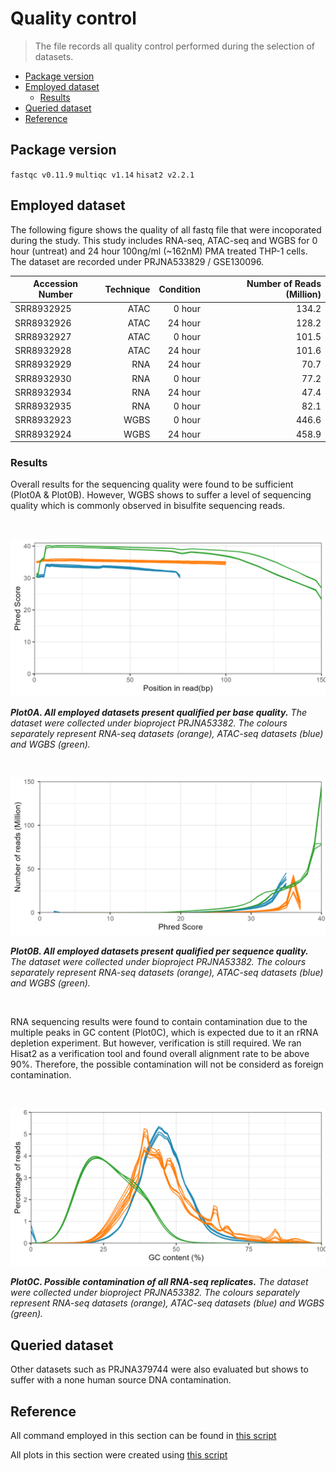 # Quality control
> The file records all quality control performed during the selection of datasets.

* [Package version](#package-version)
* [Employed dataset](#employed-dataset)
  + [Results](#results)
* [Queried dataset](#queried-dataset)
* [Reference](#reference)

## Package version
`fastqc v0.11.9`
`multiqc v1.14`
`hisat2 v2.2.1`

## Employed dataset

The following figure shows the quality of all fastq file that were incoporated during the study. This study includes RNA-seq, ATAC-seq and WGBS for 0 hour (untreat) and 24 hour 100ng/ml (~162nM) PMA treated THP-1 cells. The dataset are recorded under PRJNA533829 / GSE130096.

| Accession Number | Technique | Condition | Number of Reads (Million) |
| ------------------ | ------------------: | ------------------: | ----------------: |
| SRR8932925 | ATAC | 0 hour | 134.2 |
| SRR8932926 | ATAC | 24 hour | 128.2 |
| SRR8932927 | ATAC | 0 hour | 101.5 |
| SRR8932928 | ATAC | 24 hour | 101.6 |
| SRR8932929 | RNA | 24 hour | 70.7 |
| SRR8932930 | RNA | 0 hour | 77.2 |
| SRR8932934 | RNA | 24 hour | 47.4 |
| SRR8932935 | RNA | 0 hour | 82.1 |
| SRR8932923 | WGBS | 0 hour | 446.6 |
| SRR8932924 | WGBS | 24 hour | 458.9 |

### Results

Overall results for the sequencing quality were found to be sufficient (Plot0A & Plot0B). However, WGBS shows to suffer a level of sequencing quality which is commonly observed in bisulfite sequencing reads. 

<br />
<p align="center">
  <img width="700" src="./Figure/Plot0A.png">
</p>

_**Plot0A. All employed datasets present qualified per base quality.** The dataset were collected under bioproject PRJNA53382. The colours separately represent RNA-seq datasets (orange), ATAC-seq datasets (blue) and WGBS (green)._

<br />
<p align="center">
  <img width="700" src="./Figure/Plot0B.png">
</p>

_**Plot0B. All employed datasets present qualified per sequence quality.** The dataset were collected under bioproject PRJNA53382. The colours separately represent RNA-seq datasets (orange), ATAC-seq datasets (blue) and WGBS (green)._

<br />

RNA sequencing results were found to contain contamination due to the multiple peaks in GC content (Plot0C), which is expected due to it an rRNA depletion experiment. But however, verification is still required. We ran Hisat2 as a verification tool and found overall alignment rate to be above 90%. Therefore, the possible contamination will not be considerd as foreign contamination.

<br />
<p align="center">
  <img width="700" src="./Figure/Plot0C.png">
</p>

_**Plot0C. Possible contamination of all RNA-seq replicates.** The dataset were collected under bioproject PRJNA53382. The colours separately represent RNA-seq datasets (orange), ATAC-seq datasets (blue) and WGBS (green)._

## Queried dataset

Other datasets such as PRJNA379744 were also evaluated but shows to suffer with a none human source DNA contamination.

## Reference

All command employed in this section can be found in [this script](../Script/Develop/RNA/fastqc.sh)

All plots in this section were created using [this script](../Script/0.%20Plotting.R)
